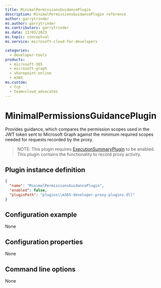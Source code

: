 ```yaml
---
title: MinimalPermissionsGuidancePlugin
description: MinimalPermissionsGuidancePlugin reference
author: garrytrinder
ms.author: garrytrinder
ms.contributors: garrytrinder
ms.date: 11/03/2023
ms.topic: conceptual
ms.service: microsoft-cloud-for-developers

categories:
  - developer-tools
products:
  - microsoft-365
  - microsoft-graph
  - sharepoint-online
  - m365
ms.custom:
  - fcp
  - team=cloud_advocates
---
```


# MinimalPermissionsGuidancePlugin

Provides guidance, which compares the permission scopes used in the JWT token sent to Microsoft Graph against the minimum required scopes needed for requests recorded by the proxy.

> NOTE: This plugin requires [ExecutionSummaryPlugin](./ExecutionSummaryPlugin.md) to be enabled. This plugin contains the functionality to record proxy activity.

## Plugin instance definition

```json
{
  "name": "MinimalPermissionsGuidancePlugin",
  "enabled": false,
  "pluginPath": "plugins\\m365-developer-proxy-plugins.dll"
}
```

## Configuration example

None

## Configuration properties

None

## Command line options

None
